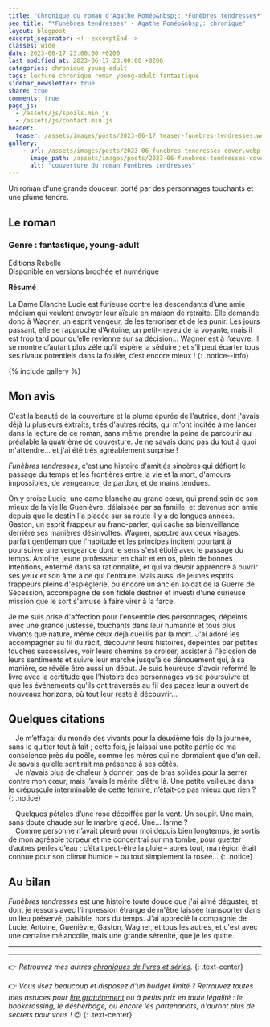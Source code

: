 ```yaml
---
title: "Chronique du roman d'Agathe Roméo&nbsp;: *Funèbres tendresses*"
seo_title: "*Funèbres tendresses* - Agathe Roméo&nbsp;: chronique"
layout: blogpost
excerpt_separator: <!--excerptEnd-->
classes: wide
date: 2023-06-17 23:00:00 +0200
last_modified_at: 2023-06-17 23:00:00 +0200
categories: chronique young-adult
tags: lecture chronique roman young-adult fantastique
sidebar_newsletter: true
share: true
comments: true
page_js:
  - /assets/js/spoils.min.js
  - /assets/js/contact.min.js
header:
  teaser: /assets/images/posts/2023-06-17_teaser-funebres-tendresses.webp
gallery:
    - url: /assets/images/posts/2023-06-funebres-tendresses-cover.webp
      image_path: /assets/images/posts/2023-06-funebres-tendresses-cover.webp
      alt: "couverture du roman Funèbres tendresses"
---
```


Un roman d'une grande douceur, porté par des personnages touchants et une plume tendre.
<!--excerptEnd-->

<span class="fa fa-star rating_checked"></span>
<span class="fa fa-star rating_checked"></span>
<span class="fa fa-star rating_checked"></span>
<span class="fa fa-star rating_checked"></span>
<span class="fa fa-star rating_unchecked"></span>

## Le roman

### Genre&nbsp;: fantastique, young-adult

Éditions Rebelle<br />
Disponible en versions brochée et numérique

**Résumé**<br /><br />
La Dame Blanche Lucie est furieuse contre les descendants d’une amie médium qui veulent envoyer leur aïeule en maison de retraite. Elle demande donc à Wagner, un esprit vengeur, de les terroriser et de les punir. Les jours passant, elle se rapproche d’Antoine, un petit-neveu de la voyante, mais il est trop tard pour qu’elle revienne sur sa décision&hellip; Wagner est à l’œuvre. Il se montre d’autant plus zélé qu’il espère la séduire&nbsp;; et s’il peut écarter tous ses rivaux potentiels dans la foulée, c’est encore mieux&nbsp;!
{: .notice--info}

{% include gallery %}



## Mon avis

C'est la beauté de la couverture et la plume épurée de l'autrice, dont j'avais déjà lu plusieurs extraits, tirés d'autres récits, qui m'ont incitée à me lancer dans la lecture de ce roman, sans même prendre la peine de parcourir au préalable la quatrième de couverture. Je ne savais donc pas du tout à quoi m'attendre&hellip; et j'ai été très agréablement surprise&nbsp;!

*Funèbres tendresses*, c'est une histoire d'amitiés sincères qui défient le passage du temps et les frontières entre la vie et la mort, d'amours impossibles, de vengeance, de pardon, et de mains tendues.

On y croise Lucie, une dame blanche au grand c&oelig;ur, qui prend soin de son mieux de la vieille Guenièvre, délaissée par sa famille, et devenue son amie depuis que le destin l'a placée sur sa route il y a de longues années. Gaston, un esprit frappeur au franc-parler, qui cache sa bienveillance derrière ses manières désinvoltes. Wagner, spectre aux deux visages, parfait gentleman que l'habitude et les principes incitent pourtant à poursuivre une vengeance dont le sens s'est étiolé avec le passage du temps. Antoine, jeune professeur en chair et en os, plein de bonnes intentions, enfermé dans sa rationnalité, et qui va devoir apprendre à ouvrir ses yeux et son âme à ce qui l'entoure. Mais aussi de jeunes esprits frappeurs pleins d'espièglerie, ou encore un ancien soldat de la Guerre de Sécession, accompagné de son fidèle destrier et investi d'une curieuse mission que le sort s'amuse à faire virer à la farce.

Je me suis prise d'affection pour l'ensemble des personnages, dépeints avec une grande justesse, touchants dans leur humanité et tous plus vivants que nature, même ceux déjà cueillis par la mort. J'ai adoré les accompagner au fil du récit, découvrir leurs histoires, dépeintes par petites touches successives, voir leurs chemins se croiser, assister à l'éclosion de leurs sentiments et suivre leur marche jusqu'à ce dénouement qui, à sa manière, se révèle être aussi un début. Je suis heureuse d'avoir refermé le livre avec la certitude que l'histoire des personnages va se poursuivre et que les événements qu'ils ont traversés au fil des pages leur a ouvert de nouveaux horizons, où tout leur reste à découvrir&hellip;



## Quelques citations

<span style="margin-left: 1em;"></span>Je m’effaçai du monde des vivants pour la deuxième fois de la journée, sans le quitter tout à fait&nbsp;; cette fois, je laissai une petite partie de ma conscience près du poêle, comme les mères qui ne dormaient que d’un œil. Je savais qu’elle sentirait ma présence à ses côtés.<br />
<span style="margin-left: 1em;"></span>Je n’avais plus de chaleur à donner, pas de bras solides pour la serrer contre mon cœur, mais j’avais le mérite d’être là. Une petite veilleuse dans le crépuscule interminable de cette femme, n’était-ce pas mieux que rien&nbsp;?
{: .notice}

<span style="margin-left: 1em;"></span>Quelques pétales d’une rose décoiffée par le vent. Un soupir. Une main, sans doute chaude sur le marbre glacé. Une&hellip; larme&nbsp;?<br />
<span style="margin-left: 1em;"></span>Comme personne n’avait pleuré pour moi depuis bien longtemps, je sortis de mon agréable torpeur et me concentrai sur ma tombe, pour guetter d’autres perles d’eau&nbsp;; c’était peut-être la pluie – après tout, ma région était connue pour son climat humide – ou tout simplement la rosée&hellip; 
{: .notice}



## Au bilan

*Funèbres tendresses* est une histoire toute douce que j'ai aimé déguster, et dont je ressors avec l'impression étrange de m'être laissée transporter dans un lieu préservé, paisible, hors du temps. J'ai apprécié la compagnie de Lucie, Antoine, Guenièvre, Gaston, Wagner, et tous les autres, et c'est avec une certaine mélancolie, mais une grande sérénité, que je les quitte.

---
---
👉 *Retrouvez mes autres [chroniques de livres et séries](/blog/tags#chronique).*
{: .text-center}

👉 *Vous lisez beaucoup et disposez d'un budget limité&nbsp;? Retrouvez toutes mes astuces pour [lire gratuitement](/lecture/2022/08/22/lire-gratuitement.html) ou à petits prix en toute légalité&nbsp;: le bookcrossing, le désherbage, ou encore les partenariats, n'auront plus de secrets pour vous&nbsp;!* 😉
{: .text-center}